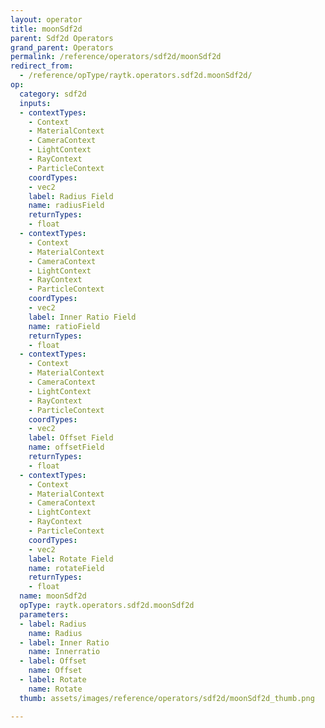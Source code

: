 ```yaml
---
layout: operator
title: moonSdf2d
parent: Sdf2d Operators
grand_parent: Operators
permalink: /reference/operators/sdf2d/moonSdf2d
redirect_from:
  - /reference/opType/raytk.operators.sdf2d.moonSdf2d/
op:
  category: sdf2d
  inputs:
  - contextTypes:
    - Context
    - MaterialContext
    - CameraContext
    - LightContext
    - RayContext
    - ParticleContext
    coordTypes:
    - vec2
    label: Radius Field
    name: radiusField
    returnTypes:
    - float
  - contextTypes:
    - Context
    - MaterialContext
    - CameraContext
    - LightContext
    - RayContext
    - ParticleContext
    coordTypes:
    - vec2
    label: Inner Ratio Field
    name: ratioField
    returnTypes:
    - float
  - contextTypes:
    - Context
    - MaterialContext
    - CameraContext
    - LightContext
    - RayContext
    - ParticleContext
    coordTypes:
    - vec2
    label: Offset Field
    name: offsetField
    returnTypes:
    - float
  - contextTypes:
    - Context
    - MaterialContext
    - CameraContext
    - LightContext
    - RayContext
    - ParticleContext
    coordTypes:
    - vec2
    label: Rotate Field
    name: rotateField
    returnTypes:
    - float
  name: moonSdf2d
  opType: raytk.operators.sdf2d.moonSdf2d
  parameters:
  - label: Radius
    name: Radius
  - label: Inner Ratio
    name: Innerratio
  - label: Offset
    name: Offset
  - label: Rotate
    name: Rotate
  thumb: assets/images/reference/operators/sdf2d/moonSdf2d_thumb.png

---
```

